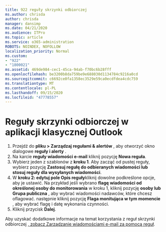 ```yaml
---
title: 922 reguły skrzynki odbiorczej
ms.author: chrisda
author: chrisda
manager: dansimp
ms.date: 04/21/2020
ms.audience: ITPro
ms.topic: article
ms.service: o365-administration
ROBOTS: NOINDEX, NOFOLLOW
localization_priority: Normal
ms.custom:
- "922"
- "1800021"
ms.assetid: 469de984-cec1-45ca-94ab-f70bc6b28fff
ms.openlocfilehash: be3200b8da759be9e688030d1134784c9216a0cd
ms.sourcegitcommit: c6692ce0fa1358ec3529e59ca0ecdfdea4cdc759
ms.translationtype: MT
ms.contentlocale: pl-PL
ms.lasthandoff: 09/15/2020
ms.locfileid: "47778557"
---
```

# <a name="inbox-rules-in-outlook-desktop"></a>Reguły skrzynki odbiorczej w aplikacji klasycznej Outlook

1. Przejdź do **pliku > Zarządzaj regułami & alertów** , aby otworzyć okno dialogowe **reguły i alerty** .
2. Na karcie **reguły wiadomości e-mail** kliknij pozycję **Nowa reguła**.
3. Wybierz jeden z szablonów z **kroku 1**. Aby zacząć od pustej reguły, wybierz pozycję **Zastosuj regułę do odbieranych wiadomości lub stosuj reguły dla wysyłanych wiadomości**.
4. W **kroku 2: edytuj pole Opis reguły**kliknij dowolne podkreślone opcje, aby je ustawić. Na przykład jeśli wybrano **flagę wiadomości od określonej osoby do monitorowania** w kroku 1, kliknij pozycję **osoby lub Grupa publiczna** , aby wybrać wiadomości nadawców, które chcesz oflagować. następnie kliknij pozycję **Flaga monitująca w tym momencie** , aby wybrać flagę i datę wykonania czynności.
5. Kliknij przycisk **Dalej**.

Aby uzyskać dodatkowe informacje na temat korzystania z reguł skrzynki odbiorczej [, zobacz Zarządzanie wiadomościami e-mail za pomocą reguł](https://support.office.com/article/manage-email-messages-by-using-rules-c24f5dea-9465-4df4-ad17-a50704d66c59).
